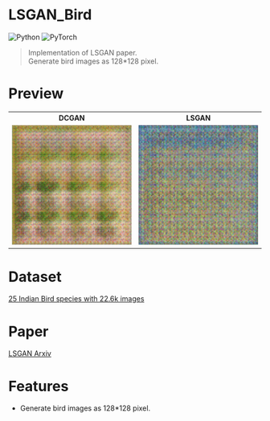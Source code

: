# LSGAN_Bird
![Python](https://img.shields.io/badge/Python3-3776AB?style=for-the-badge&logo=Python&logoColor=white) ![PyTorch](https://img.shields.io/badge/PyTorch-EE4C2C?style=for-the-badge&logo=PyTorch&logoColor=white)

> Implementation of LSGAN paper.</br>
> Generate bird images as 128*128 pixel.

# Preview
<div align="center">
  <table>
    <tr align="center">
      <th>DCGAN</th>
      <th>LSGAN</th>
    </tr>
    <tr align="center">
      <td><img src="DCGAN.gif" width="300"/></td>
      <td><img src="LSGAN.gif" width="300"/></td>
    </tr>
  </table>
</div>

# Dataset

[25 Indian Bird species with 22.6k images](https://www.kaggle.com/datasets/arjunbasandrai/25-indian-bird-species-with-226k-images)

# Paper
[LSGAN Arxiv](https://arxiv.org/abs/1611.04076)

# Features
- Generate bird images as 128*128 pixel.
